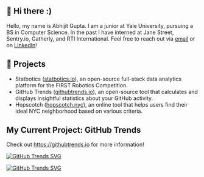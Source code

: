 ## 👋 Hi there :)
Hello, my name is Abhijit Gupta. I am a junior at Yale University, pursuing a BS in Computer Science. In the past I have interned at Jane Street, Sentry.io, Gatherly, and RTI International. Feel free to reach out via [email](mailto:avgupta456@gmail.com) or on [LinkedIn](https://www.linkedin.com/in/avgupta456/)!

## 🌱 Projects
* Statbotics ([statbotics.io](https://www.statbotics.io)), an open-source full-stack data analytics platform for the FIRST Robotics Competition.
* GitHub Trends ([githubtrends.io](https://www.githubtrends.io)), an open-source tool that calculates and displays insightful statistics about your GitHub activity.
* Hopscotch ([hopscotch.nyc](https://www.hopscotch.nyc)), an online tool that helps users find their ideal NYC neighborhood based on various criteria.

## My Current Project: GitHub Trends

Check out https://githubtrends.io for more information!

[![GitHub Trends SVG](https://api.githubtrends.io/user/svg/avgupta456/repos?time_range=one_year&include_private=True&loc_metric=changed&group=private)](https://githubtrends.io)

[![GitHub Trends SVG](https://api.githubtrends.io/user/svg/avgupta456/langs?time_range=one_year&include_private=True&loc_metric=changed&compact=True)](https://githubtrends.io)
